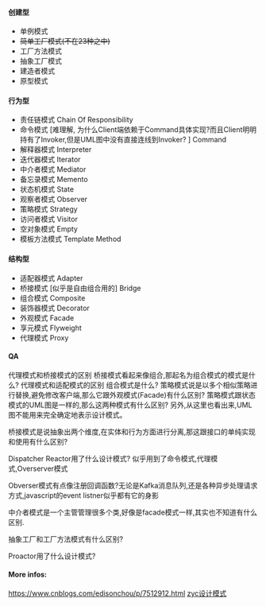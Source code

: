 #### 创建型
- 单例模式
- <del>简单工厂模式(不在23种之中) </del>
- 工厂方法模式
- 抽象工厂模式
- 建造者模式
- 原型模式

#### 行为型
- 责任链模式 Chain Of Responsibility
- 命令模式 [难理解, 为什么Client端依赖于Command具体实现?而且Client明明持有了Invoker,但是UML图中没有直接连线到Invoker? ] Command
- 解释器模式 Interpreter
- 迭代器模式 Iterator
- 中介者模式 Mediator
- 备忘录模式 Memento
- 状态机模式 State
- 观察者模式 Observer
- 策略模式   Strategy
- 访问者模式 Visitor
- 空对象模式 Empty
- 模板方法模式 Template Method

#### 结构型
- 适配器模式 Adapter
- 桥接模式 [似乎是自由组合用的] Bridge
- 组合模式 Composite
- 装饰器模式 Decorator
- 外观模式 Facade
- 享元模式 Flyweight
- 代理模式 Proxy

#### QA
代理模式和桥接模式的区别
桥接模式看起来像组合,那起名为组合模式的模式是什么?
代理模式和适配模式的区别
组合模式是什么?
策略模式说是以多个相似策略进行替换,避免修改客户端,那么它跟外观模式(Facade)有什么区别?
策略模式跟状态模式的UML图是一样的,那么这两种模式有什么区别?
    另外,从这里也看出来,UML图不能用来完全确定地表示设计模式。

桥接模式是说抽象出两个维度,在实体和行为方面进行分离,那这跟接口的单纯实现和使用有什么区别?

Dispatcher Reactor用了什么设计模式?
    似乎用到了命令模式,代理模式,Overserver模式

Obverser模式有点像注册回调函数?无论是Kafka消息队列,还是各种异步处理请求方式,javascript的event listner似乎都有它的身影

中介者模式是一个主管管理很多个类,好像是facade模式一样,其实也不知道有什么区别.

抽象工厂和工厂方法模式有什么区别?

Proactor用了什么设计模式?

#### More infos:
https://www.cnblogs.com/edisonchou/p/7512912.html
[zyc设计模式](https://github.com/CyC2018/CS-Notes/blob/master/notes/设计模式%20-%20目录.md)
